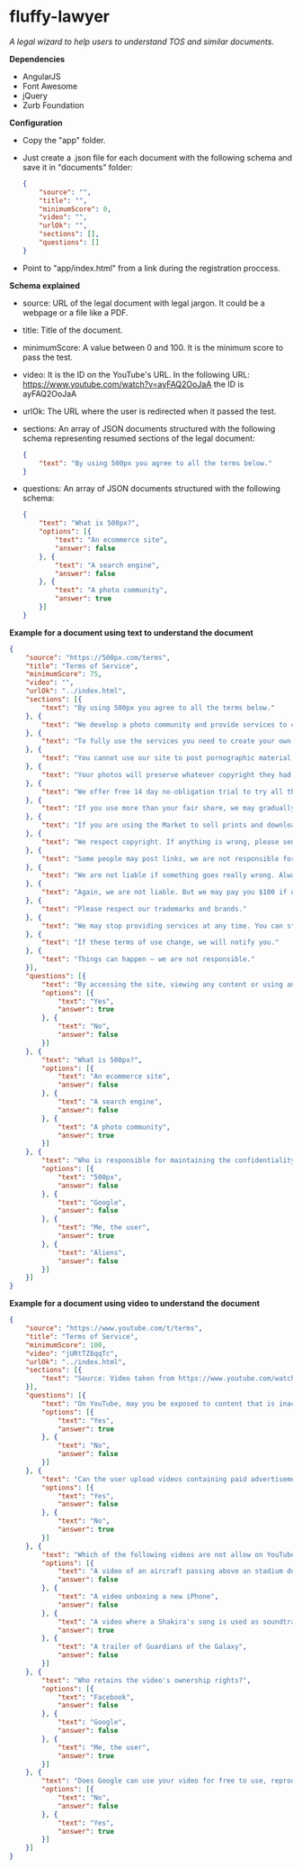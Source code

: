 fluffy-lawyer
=============

*A legal wizard to help users to understand TOS and similar documents.*

**Dependencies**
* AngularJS
* Font Awesome
* jQuery
* Zurb Foundation

**Configuration**
* Copy the "app" folder.

* Just create a .json file for each document with the following schema and save it in "documents" folder:
    ```json
    {
        "source": "",
        "title": "",
        "minimumScore": 0,
        "video": "",
        "urlOk": "",
        "sections": [],
        "questions": []
    }
    ```

* Point to "app/index.html" from a link during the registration proccess.
  
**Schema explained**
* source: URL of the legal document with legal jargon. It could be a webpage or a file like a PDF.

* title: Title of the document.

* minimumScore: A value between 0 and 100. It is the minimum score to pass the test.

* video: It is the ID on the YouTube's URL. In the following URL: https://www.youtube.com/watch?v=ayFAQ2OoJaA the ID is ayFAQ2OoJaA

* urlOk: The URL where the user is redirected when it passed the test.

* sections: An array of JSON documents structured with the following schema representing resumed sections of the legal document:

    ```json
    {
        "text": "By using 500px you agree to all the terms below."
    }
    ```
    
* questions: An array of JSON documents structured with the following schema:

    ```json
    {
        "text": "What is 500px?",
        "options": [{
            "text": "An ecommerce site",
            "answer": false
        }, {
            "text": "A search engine",
            "answer": false
        }, {
            "text": "A photo community",
            "answer": true
        }]
    }
    ```
    
**Example for a document using text to understand the document**

```json
{
    "source": "https://500px.com/terms",
    "title": "Terms of Service",
    "minimumScore": 75,
    "video": "",
    "urlOk": "../index.html",
    "sections": [{
        "text": "By using 500px you agree to all the terms below."
    }, {
        "text": "We develop a photo community and provide services to create online portfolios and we will develop more features and services in the future. At times things can go wrong and the service may be interrupted. Unlikely, but sometimes things can go really wrong."
    }, {
        "text": "To fully use the services you need to create your own account, without violating other peoples' rights."
    }, {
        "text": "You cannot use our site to post pornographic material, harass people, send spam, negatively vote on all photos, and do other crazy stuff. Be reasonable and responsible, don't do anything stupid and you'll be fine."
    }, {
        "text": "Your photos will preserve whatever copyright they had before uploading to this site. We will protect the copyright and will not sell your photos without your permission."
    }, {
        "text": "We offer free 14 day no-obligation trial to try all the features of Awesome and Plus accounts. Refunds apply only to services described on upgrade page."
    }, {
        "text": "If you use more than your fair share, we may gradually limit your account."
    }, {
        "text": "If you are using the Market to sell prints and downloads of your photos for profit, you give us permission to print photos and deliver downloads. Your photos will be kept safe."
    }, {
        "text": "We respect copyright. If anything is wrong, please send an email with all the details to help@500px.com."
    }, {
        "text": "Some people may post links, we are not responsible for those links."
    }, {
        "text": "We are not liable if something goes really wrong. Always have a backup of your photos."
    }, {
        "text": "Again, we are not liable. But we may pay you $100 if our server flies into your window."
    }, {
        "text": "Please respect our trademarks and brands."
    }, {
        "text": "We may stop providing services at any time. You can stop using your account or close it at any time as well."
    }, {
        "text": "If these terms of use change, we will notify you."
    }, {
        "text": "Things can happen — we are not responsible."
    }],
    "questions": [{
        "text": "By accessing the site, viewing any content or using any services available on the site, are you agreeing to be bound by these terms?",
        "options": [{
            "text": "Yes",
            "answer": true
        }, {
            "text": "No",
            "answer": false
        }]
    }, {
        "text": "What is 500px?",
        "options": [{
            "text": "An ecommerce site",
            "answer": false
        }, {
            "text": "A search engine",
            "answer": false
        }, {
            "text": "A photo community",
            "answer": true
        }]
    }, {
        "text": "Who is responsible for maintaining the confidentiality of your password?",
        "options": [{
            "text": "500px",
            "answer": false
        }, {
            "text": "Google",
            "answer": false
        }, {
            "text": "Me, the user",
            "answer": true
        }, {
            "text": "Aliens",
            "answer": false
        }]
    }]
}
```

**Example for a document using video to understand the document**

```json
{
    "source": "https://www.youtube.com/t/terms",
    "title": "Terms of Service",
    "minimumScore": 100,
    "video": "jURtTZ8qqTc",
    "urlOk": "../index.html",
    "sections": [{
        "text": "Source: Video taken from https://www.youtube.com/watch?v=jURtTZ8qqTc"
    }],
    "questions": [{
        "text": "On YouTube, may you be exposed to content that is inaccurate, offensive, indecent, or objectionable?",
        "options": [{
            "text": "Yes",
            "answer": true
        }, {
            "text": "No",
            "answer": false
        }]
    }, {
        "text": "Can the user upload videos containing paid advertisement?",
        "options": [{
            "text": "Yes",
            "answer": false
        }, {
            "text": "No",
            "answer": true
        }]
    }, {
        "text": "Which of the following videos are not allow on YouTube?",
        "options": [{
            "text": "A video of an aircraft passing above an stadium during the National Anthem.",
            "answer": false
        }, {
            "text": "A video unboxing a new iPhone",
            "answer": false
        }, {
            "text": "A video where a Shakira's song is used as soundtrack",
            "answer": true
        }, {
            "text": "A trailer of Guardians of the Galaxy",
            "answer": false
        }]
    }, {
        "text": "Who retains the video's ownership rights?",
        "options": [{
            "text": "Facebook",
            "answer": false
        }, {
            "text": "Google",
            "answer": false
        }, {
            "text": "Me, the user",
            "answer": true
        }]
    }, {
        "text": "Does Google can use your video for free to use, reproduce, distribute, prepare derivative works of, display, publish and adapt?",
        "options": [{
            "text": "No",
            "answer": false
        }, {
            "text": "Yes",
            "answer": true
        }]
    }]
}
```